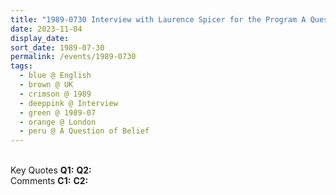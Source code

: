```yaml
---
title: "1989-0730 Interview with Laurence Spicer for the Program A Question of Belief of Leading Britain's Conversation (LBC) Talk and Phone-in Radio Station, London, UK"
date: 2023-11-04
display_date: 
sort_date: 1989-07-30
permalink: /events/1989-0730
tags:
  - blue @ English
  - brown @ UK
  - crimson @ 1989
  - deeppink @ Interview
  - green @ 1989-07
  - orange @ London
  - peru @ A Question of Belief
---
```


<br>

<wave-list>
  <list-title color="DarkSeaGreen" width="55">Key Quotes</list-title>
  <list-item color="BlanchedAlmond" width="280"><b>Q1:</b> <i></i></list-item>
  <list-item color="Lavender" width="280"><b>Q2:</b> <i></i></list-item>
</wave-list>

<br>

<wave-list>
  <list-title color="DarkSeaGreen" width="55">Comments</list-title>
  <list-item color="BlanchedAlmond" width="280"><b>C1:</b> <i></i></list-item>
  <list-item color="Lavender" width="280"><b>C2:</b> <i></i></list-item>
</wave-list>